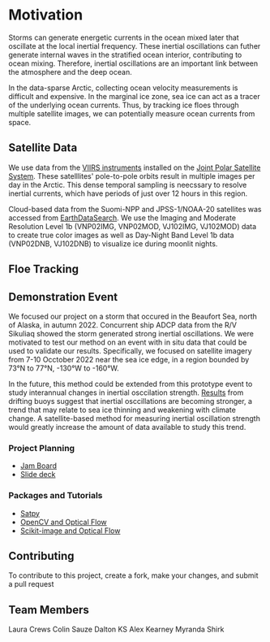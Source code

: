 # Motivation
Storms can generate energetic currents in the ocean mixed later that oscillate at the local inertial frequency. These inertial oscillations can futher generate internal waves in the stratified ocean interior, contributing to ocean mixing. Therefore, inertial oscillations are an important link between the atmosphere and the deep ocean. 

In the data-sparse Arctic, collecting ocean velocity measurements is difficult and expensive. In the marginal ice zone, sea ice can act as a tracer of the underlying ocean currents. Thus, by tracking ice floes through multiple satellite images, we can potentially measure ocean currents from space. 

## Satellite Data
We use data from the [VIIRS instruments](https://lpdaac.usgs.gov/data/get-started-data/collection-overview/missions/s-npp-nasa-viirs-overview/) installed on the [Joint Polar Satellite System](https://www.nesdis.noaa.gov/our-satellites/currently-flying/joint-polar-satellite-system). These satelllites' pole-to-pole orbits result in multiple images per day in the Arctic. This dense temporal sampling is neecssary to resolve inertial currents, which have periods of just over 12 hours in this region.

Cloud-based data from the Suomi-NPP and JPSS-1/NOAA-20 satellites was accessed from [EarthDataSearch](https://search.earthdata.nasa.gov/search). We use the Imaging and Moderate Resolution Level 1b (VNP02IMG, VNP02MOD, VJ102IMG, VJ102MOD) data to create true color images as well as Day-Night Band Level 1b data (VNP02DNB, VJ102DNB) to visualize ice during moonlit nights. 

## Floe Tracking

## Demonstration Event
We focused our project on a storm that occured in the Beaufort Sea, north of Alaska, in autumn 2022. Concurrent ship ADCP data from the R/V Sikuliaq showed the storm generated strong inertial oscillations. We were motivated to test our method on an event with in situ data that could be used to validate our results. Specifically, we focused on satellite imagery from 7-10 Occtober 2022 near the sea ice edge, in a region bounded by 73&deg;N to 77&deg;N, -130&deg;W to -160&deg;W.

In the future, this method could be extended from this prototype event to study interannual changes in inertial osccilation strength. [Results](https://agupubs.onlinelibrary.wiley.com/doi/full/10.1029/2011JC007633) from drifting buoys suggest that inertial osccillations are becoming stronger, a trend that may relate to sea ice thinning and weakening with climate change. A satellite-based method for measuring inertial oscillation strength would greatly increase the amount of data available to study this trend. 

### Project Planning
- [Jam Board](https://jamboard.google.com/d/1lOgVwnqQLvNRPAOEVEGnWXm8FSTuPYQWbteptKrslTM/viewer?f=4)
- [Slide deck](https://docs.google.com/presentation/d/1eQKSdFHNGMDqGJMY4d-yGnNm4UrUj5kIS2mLQGPMZC8/edit#slide=id.g239da66eda5_18_7)

### Packages and Tutorials
- [Satpy](https://satpy.readthedocs.io/en/latest/overview.html)
- [OpenCV and Optical Flow](https://docs.opencv.org/3.4/d4/dee/tutorial_optical_flow.html)
- [Scikit-image and Optical Flow](https://scikit-image.org/docs/stable/auto_examples/registration/plot_opticalflow.html)
 
## Contributing
To contribute to this project, create a fork, make your changes, and submit a pull request

## Team Members
Laura Crews
Colin Sauze
Dalton KS
Alex Kearney
Myranda Shirk
